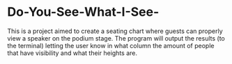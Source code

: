 # Do-You-See-What-I-See-
This is a project aimed to create a seating chart where guests can properly view a speaker on the podium stage. The program will output the results (to the terminal) letting the user know in what column the amount of people that have visibility and what their heights are.
